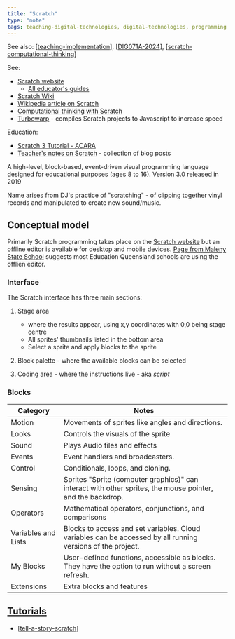 ```yaml
---
title: "Scratch"
type: "note"
tags: teaching-digital-technologies, digital-technologies, programming 
---
```


See also: [[teaching-implementation]], [[DIG071A-2024]], [[scratch-computational-thinking]]

See: 

- [Scratch website](https://scratch.mit.edu/)
    - [All educator's guides](https://resources.scratch.mit.edu/www/guides/en/EducatorGuidesAll.pdf)
- [Scratch Wiki](https://en.scratch-wiki.info/)
- [Wikipedia article on Scratch](https://en.wikipedia.org/wiki/Scratch_(programming_language))
- [Computational thinking with Scratch](https://creativecomputing.gse.harvard.edu/ct/)
- [Turbowarp](https://turbowarp.org/) - compiles Scratch projects to Javascript to increase speed

Education:
- [Scratch 3 Tutorial - ACARA](https://www.australiancurriculum.edu.au/media/6666/scratch-3-tutorial.pdf)
- [Teacher's notes on Scratch](https://teachersnotes.net/tag/scratch-coding/) - collection of blog posts

A high-level, block-based, event-driven visual programming language designed for educational purposes (ages 8 to 16). Version 3.0 released in 2019

Name arises from DJ's practice of "scratching" - of clipping together vinyl records and manipulated to create new sound/music.

## Conceptual model

Primarily Scratch programming takes place on the [Scratch website](https://scratch.mit.edu/) but an offline editor is available for desktop and mobile devices. [Page from Maleny State School](https://malenyss.eq.edu.au/support-and-resources/parent-resources/scratch-from-m-i-t-media-lab) suggests most Education Queensland schools are using the offlien editor.

### Interface

The Scratch interface has three main sections:

1. Stage area 

   - where the results appear, using x,y coordinates with 0,0 being stage centre
   - All sprites' thumbnails listed in the bottom area
   - Select a sprite and apply blocks to the sprite

2. Block palette - where the available blocks can be selected
3. Coding area - where the instructions live - aka _script_

### Blocks

| Category | Notes |
| --- |  --- |
|  Motion | Movements of sprites like angles and directions. |
|  Looks | Controls the visuals of the sprite |
|  Sound | Plays Audio files and effects |
| Events | Event handlers and broadcasters. |
| Control | Conditionals, loops, and cloning. |
| Sensing | Sprites "Sprite (computer graphics)" can interact with other sprites, the mouse pointer, and the backdrop. |
| Operators | Mathematical operators, conjunctions, and comparisons |
| Variables and Lists  | Blocks to access and set variables. Cloud variables can be accessed by all running versions of the project. |
| My Blocks | User-defined functions, accessible as blocks. They have the option to run without a screen refresh. |
| Extensions | Extra blocks and features  |

## [Tutorials](https://scratch.mit.edu/projects/editor/?tutorial=all)

- [[tell-a-story-scratch]]




[//begin]: # "Autogenerated link references for markdown compatibility"
[teaching-implementation]: ../Implementation/teaching-implementation "Teaching implementation"
[DIG071A-2024]: ../Implementation/2024/DIG071A/DIG071A-2024 "DIG071A-2024"
[scratch-computational-thinking]: scratch-computational-thinking "Computational thinking with Scratch"
[tell-a-story-scratch]: tell-a-story-scratch "Tell a story - Scratch"
[//end]: # "Autogenerated link references"